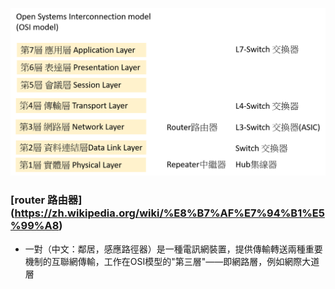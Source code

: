 ![http](網路設備.png)
### [router 路由器] (https://zh.wikipedia.org/wiki/%E8%B7%AF%E7%94%B1%E5%99%A8)
- 一對（中文：鄰居，感應路徑器）是一種電訊網裝置，提供傳輸轉送兩種重要機制的互聯網傳輸，工作在OSI模型的"第三層"——即網路層，例如網際大道層

